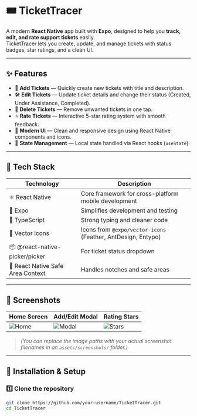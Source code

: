 # 🎟️ TicketTracer

A modern **React Native** app built with **Expo**, designed to help you **track, edit, and rate support tickets** easily.  
TicketTracer lets you create, update, and manage tickets with status badges, star ratings, and a clean UI.

---

## ✨ Features

- 📝 **Add Tickets** — Quickly create new tickets with title and description.  
- 🛠️ **Edit Tickets** — Update ticket details and change their status (Created, Under Assistance, Completed).  
- 🚮 **Delete Tickets** — Remove unwanted tickets in one tap.  
- ⭐ **Rate Tickets** — Interactive 5-star rating system with smooth feedback.  
- 🎨 **Modern UI** — Clean and responsive design using React Native components and icons.  
- 💾 **State Management** — Local state handled via React hooks (`useState`).  

---

## 🧩 Tech Stack

| Technology | Description |
|-------------|-------------|
| ⚛️ React Native | Core framework for cross-platform mobile development |
| 🚀 Expo | Simplifies development and testing |
| 🧭 TypeScript | Strong typing and cleaner code |
| 🎨 Vector Icons | Icons from `@expo/vector-icons` (Feather, AntDesign, Entypo) |
| 📦 @react-native-picker/picker | For ticket status dropdown |
| 🧱 React Native Safe Area Context | Handles notches and safe areas |

---

## 📸 Screenshots

| Home Screen | Add/Edit Modal | Rating Stars |
|--------------|----------------|---------------|
| ![Home](assets/screenshots/home.png) | ![Modal](assets/screenshots/modal.png) | ![Stars](assets/screenshots/rating.png) |

> *(You can replace the image paths with your actual screenshot filenames in an `assets/screenshots/` folder.)*

---

## 🧰 Installation & Setup

### 1️⃣ Clone the repository
```bash
git clone https://github.com/your-username/TicketTracer.git
cd TicketTracer
